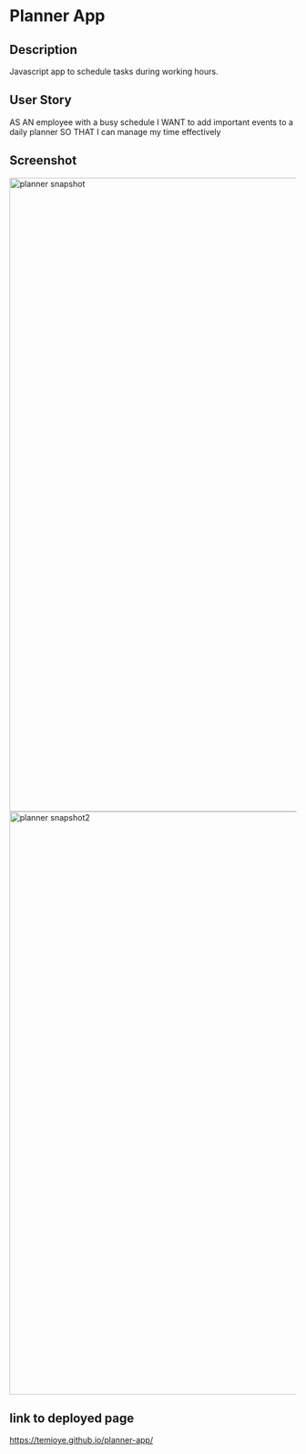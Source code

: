 # Planner App

## Description

Javascript app to schedule tasks during working hours.

## User Story

AS AN employee with a busy schedule
I WANT to add important events to a daily planner
SO THAT I can manage my time effectively

## Screenshot
<img width="1111" alt="planner snapshot" src="https://user-images.githubusercontent.com/117649696/216790269-e8ba0ad7-ffee-4c00-860c-ab8b7eb9ddde.png">

<img width="1022" alt="planner snapshot2" src="https://user-images.githubusercontent.com/117649696/216790333-bf280b37-1f1f-4b9f-b9f3-bf67e00c0ab3.png">

## link to deployed page

https://temioye.github.io/planner-app/
